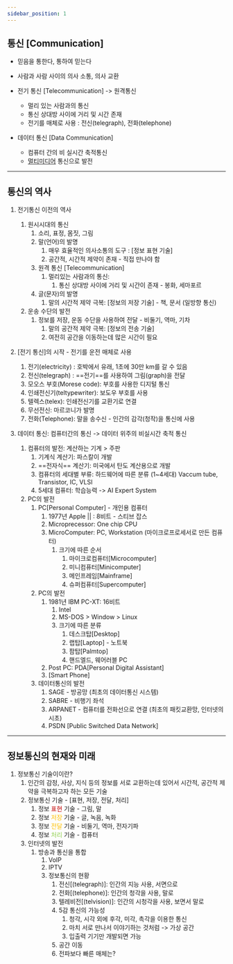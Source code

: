 ```yaml
---
sidebar_position: 1
---
```


## 통신 [Communication]

- 믿음을 통한다, 통하여 믿는다
- 사람과 사람 사이의 의사 소통, 의사 교환

- 전기 통신 [Telecommunication] -> 원격통신

  - 멀리 있는 사람과의 통신
  - 통신 상대방 사이에 거리 및 시간 존재
  - 전기를 매체로 사용 : 전신(telegraph), 전화(telephone)

- 데이터 통신 [Data Communication]
  - 컴퓨터 간의 비 실시간 축적통신
  - <u>멀티미디어</u> 통신으로 발전

---

## 통신의 역사

1.  전기통신 이전의 역사

    1. 원시시대의 통신
       1. 소리, 표정, 몸짓, 그림
       2. 말(언어)의 발명
          1. 매우 효율적인 의사소통의 도구 : [정보 표현 기술]
          2. 공간적, 시간적 제약이 존재 - 직접 만나야 함
       3. 원격 통신 [Telecommunication]
          1. 멀리있는 사람과의 통신:
             1. 통신 상대방 사이에 거리 및 시간이 존재 - 봉화, 세마포르
       4. 글(문자)의 발명
          1. 말의 시간적 제약 극복: [정보의 저장 기술] - 책, 문서 (일방향 통신)
    2. 운송 수단의 발전
       1. 정보를 저장, 운동 수단을 사용하여 전달 - 비둘기, 역마, 기차
          1. 말의 공간적 제약 극복: [정보의 전송 기술]
          2. 여전히 공간을 이동하는데 많은 시간이 필요

2.  [전기 통신]의 시작 - 전기를 운전 매체로 사용

    1. 전기(electricity) : 호박에서 유래, 1초에 30만 km를 갈 수 있음
    2. 전신(telegraph) : ==전기==를 사용하여 그림(graph)을 전달
    3. 모오스 부호(Morese code): 부호를 사용한 디지털 통신
    4. 인쇄전신기(teltypewriter): 보도우 부호를 사용
    5. 텔렉스(telex): 인쇄전신기를 교환기로 연결
    6. 무선전신: 마르코니가 발명
    7. 전화(Telephone): 말을 송수신 - 인간의 감각(청작)을 통신에 사용

3.  데이터 통신: 컴퓨터간의 통신 -> 데이터 위주의 비실시간 축적 통신

    1.  컴퓨터의 발전: 계산하는 기계 > 주판
        1. 기계식 계산기: 파스칼이 개발
        2. ==전자식== 계산기: 미국에서 탄도 계산용으로 개발
        3. 컴퓨터의 세대별 부류: 하드웨어에 따른 분류 (1~4세대) Vaccum tube, Transistor, IC, VLSI
        4. 5세대 컴퓨터: 학습능력 -> AI Expert System
    2.  PC의 발전
        1. PC[Personal Computer] - 개인용 컴퓨터
           1. 1977년 Apple || : 8비트 - 스티브 잡스
           2. Microprecessor: One chip CPU
           3. MicroComputer: PC, Workstation (마이크로프로세서로 만든 컴퓨터)
              1. 크기에 따른 순서
                 1. 마이크로컴퓨터[Microcomputer]
                 2. 미니컴퓨터[Minicomputer]
                 3. 메인프레임[Mainframe]
                 4. 슈퍼컴퓨터[Supercomputer]
        2. PC의 발전
           1. 1981년 IBM PC-XT: 16비트
              1. Intel
              2. MS-DOS > Window > Linux
              3. 크기에 따른 분류
                 1. 데스크탑[Desktop]
                 2. 랩탑[Laptop] - 노트북
                 3. 팜탑[Palmtop]
                 4. 핸드엘드, 웨어러블 PC
           2. Post PC: PDA[Personal Digital Assistant]
           3. [Smart Phone]
        3. 데이터통신의 발전
           1. SAGE - 방공망 (최초의 데이터통신 시스템)
           2. SABRE - 비행기 좌석
           3. ARPANET - 컴퓨터를 전화선으로 연결 (최초의 패킷교환망, 인터넷의 시초)
           4. PSDN [Public Switched Data Network]

---

## 정보통신의 현재와 미래

1. 정보통신 기술이이란?
   1. 인간의 감정, 사상, 지식 등의 정보를 서로 교환하는데 있어서 시간적, 공간적 제약을 극복하고자 하는 모든 기술
   2. 정보통신 기술 - [표현, 저장, 전달, 처리]
      1. 정보 <font color="#c00000">표현</font> 기술 - 그림, 말
      2. 정보 <font color="#ffc000">저장</font> 기술 - 글, 녹음, 녹화
      3. 정보 <font color="#ffc000">전달</font> 기술 - 비둘기, 역마, 전자기파
      4. 정보 <font color="#92d050">처리</font> 기술 - 컴퓨터
   3. 인터넷의 발전
      1. 방송과 통신을 통합
         1. VoIP
         2. IPTV
         3. 정보통신의 현황
            1. 전신[(telegraph)]: 인간의 지능 사용, 서면으로
            2. 전화[(telephone)]: 인간의 청각을 사용, 말로
            3. 텔레비전[(telvision)]: 인간의 시청각을 사용, 보면서 말로
            4. 5감 통신의 가능성
               1. 청각, 시각 외에 후각, 미각, 촉각을 이용한 통신
               2. 마치 서로 만나서 이야기하는 것처럼 -> 가상 공간
               3. 입출력 기기만 개발되면 가능
            5. 공간 이동
            6. 전파보다 빠른 매체는?
